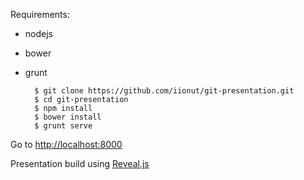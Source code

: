 Requirements:

- nodejs
- bower
- grunt


		$ git clone https://github.com/iionut/git-presentation.git
		$ cd git-presentation
		$ npm install
		$ bower install
		$ grunt serve

Go to [http://localhost:8000](http://localhost:8000)

Presentation build using [Reveal.js](https://github.com/hakimel/reveal.js/)
